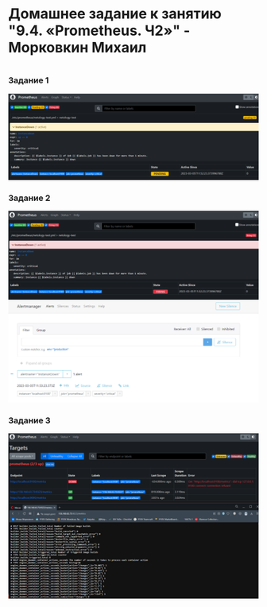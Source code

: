 # Домашнее задание к занятию "9.4. «Prometheus. Ч2»" - Морковкин Михаил
#
### Задание 1
![alt text](https://github.com/pseudowind/gitlab-hw/blob/main/1_1.png)

### Задание 2
![alt text](https://github.com/pseudowind/gitlab-hw/blob/main/2_1.png)
![alt text](https://github.com/pseudowind/gitlab-hw/blob/main/2_2.png)

### Задание 3
![alt text](https://github.com/pseudowind/gitlab-hw/blob/main/3_1.png)
